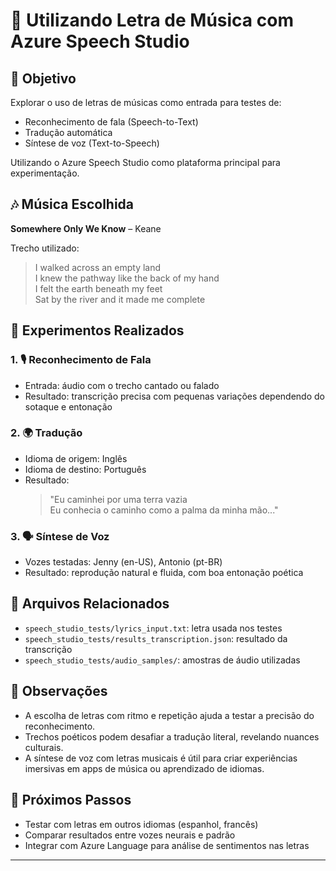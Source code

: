 # 🎵 Utilizando Letra de Música com Azure Speech Studio

## 🧠 Objetivo

Explorar o uso de letras de músicas como entrada para testes de:
- Reconhecimento de fala (Speech-to-Text)
- Tradução automática
- Síntese de voz (Text-to-Speech)

Utilizando o Azure Speech Studio como plataforma principal para experimentação.

## 🎶 Música Escolhida

**Somewhere Only We Know** – Keane

Trecho utilizado:
> I walked across an empty land  
> I knew the pathway like the back of my hand  
> I felt the earth beneath my feet  
> Sat by the river and it made me complete

## 🧪 Experimentos Realizados

### 1. 🎙️ Reconhecimento de Fala
- Entrada: áudio com o trecho cantado ou falado
- Resultado: transcrição precisa com pequenas variações dependendo do sotaque e entonação

### 2. 🌍 Tradução
- Idioma de origem: Inglês
- Idioma de destino: Português
- Resultado:
  > "Eu caminhei por uma terra vazia  
  > Eu conhecia o caminho como a palma da minha mão..."

### 3. 🗣️ Síntese de Voz
- Vozes testadas: Jenny (en-US), Antonio (pt-BR)
- Resultado: reprodução natural e fluida, com boa entonação poética

## 📂 Arquivos Relacionados

- `speech_studio_tests/lyrics_input.txt`: letra usada nos testes
- `speech_studio_tests/results_transcription.json`: resultado da transcrição
- `speech_studio_tests/audio_samples/`: amostras de áudio utilizadas

## 📌 Observações

- A escolha de letras com ritmo e repetição ajuda a testar a precisão do reconhecimento.
- Trechos poéticos podem desafiar a tradução literal, revelando nuances culturais.
- A síntese de voz com letras musicais é útil para criar experiências imersivas em apps de música ou aprendizado de idiomas.

## 🚀 Próximos Passos

- Testar com letras em outros idiomas (espanhol, francês)
- Comparar resultados entre vozes neurais e padrão
- Integrar com Azure Language para análise de sentimentos nas letras

---

